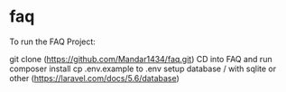 # faq

To run the FAQ Project:

git clone (https://github.com/Mandar1434/faq.git)
CD into FAQ and run composer install
cp .env.example to .env
setup database / with sqlite or other (https://laravel.com/docs/5.6/database)
